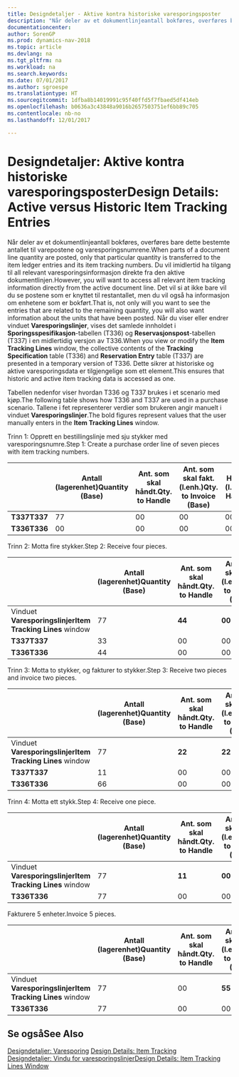 ```yaml
---
title: Designdetaljer - Aktive kontra historiske varesporingsposter
description: "Når deler av et dokumentlinjeantall bokføres, overføres bare dette bestemte antallet til varepostene og varesporingsnumrene. Du vil imidlertid ha tilgang til all relevant varesporingsinformasjon direkte fra den aktive dokumentlinjen. Det vil si at ikke bare vil du se postene som er knyttet til restantallet, men du vil også ha informasjon om enhetene som er bokført. Når du viser eller endrer vinduet **Varesporingslinjer**, vises det samlede innholdet i **Sporingsspesifikasjon**-tabellen (T336) og **Reservasjonspost**-tabellen (T337) i en midlertidig versjon av T336. Dette sikrer at historiske og aktive varesporingsdata er tilgjengelige som ett element."
documentationcenter: 
author: SorenGP
ms.prod: dynamics-nav-2018
ms.topic: article
ms.devlang: na
ms.tgt_pltfrm: na
ms.workload: na
ms.search.keywords: 
ms.date: 07/01/2017
ms.author: sgroespe
ms.translationtype: HT
ms.sourcegitcommit: 1dfba8b14019991c95f40ffd5f7fbaed5df414eb
ms.openlocfilehash: b0636a3c43848a9016b2657503751ef6bb89c705
ms.contentlocale: nb-no
ms.lasthandoff: 12/01/2017

---
```

# <a name="design-details-active-versus-historic-item-tracking-entries"></a><span data-ttu-id="a2359-107">Designdetaljer: Aktive kontra historiske varesporingsposter</span><span class="sxs-lookup"><span data-stu-id="a2359-107">Design Details: Active versus Historic Item Tracking Entries</span></span>
<span data-ttu-id="a2359-108">Når deler av et dokumentlinjeantall bokføres, overføres bare dette bestemte antallet til varepostene og varesporingsnumrene.</span><span class="sxs-lookup"><span data-stu-id="a2359-108">When parts of a document line quantity are posted, only that particular quantity is transferred to the item ledger entries and its item tracking numbers.</span></span> <span data-ttu-id="a2359-109">Du vil imidlertid ha tilgang til all relevant varesporingsinformasjon direkte fra den aktive dokumentlinjen.</span><span class="sxs-lookup"><span data-stu-id="a2359-109">However, you will want to access all relevant item tracking information directly from the active document line.</span></span> <span data-ttu-id="a2359-110">Det vil si at ikke bare vil du se postene som er knyttet til restantallet, men du vil også ha informasjon om enhetene som er bokført.</span><span class="sxs-lookup"><span data-stu-id="a2359-110">That is, not only will you want to see the entries that are related to the remaining quantity, you will also want information about the units that have been posted.</span></span> <span data-ttu-id="a2359-111">Når du viser eller endrer vinduet **Varesporingslinjer**, vises det samlede innholdet i **Sporingsspesifikasjon**-tabellen (T336) og **Reservasjonspost**-tabellen (T337) i en midlertidig versjon av T336.</span><span class="sxs-lookup"><span data-stu-id="a2359-111">When you view or modify the **Item Tracking Lines** window, the collective contents of the **Tracking Specification** table (T336) and **Reservation Entry** table (T337) are presented in a temporary version of T336.</span></span> <span data-ttu-id="a2359-112">Dette sikrer at historiske og aktive varesporingsdata er tilgjengelige som ett element.</span><span class="sxs-lookup"><span data-stu-id="a2359-112">This ensures that historic and active item tracking data is accessed as one.</span></span>  

 <span data-ttu-id="a2359-113">Tabellen nedenfor viser hvordan T336 og T337 brukes i et scenario med kjøp.</span><span class="sxs-lookup"><span data-stu-id="a2359-113">The following table shows how T336 and T337 are used in a purchase scenario.</span></span> <span data-ttu-id="a2359-114">Tallene i fet representerer verdier som brukeren angir manuelt i vinduet **Varesporingslinjer**.</span><span class="sxs-lookup"><span data-stu-id="a2359-114">The bold figures represent values that the user manually enters in the **Item Tracking Lines** window.</span></span>  

 <span data-ttu-id="a2359-115">Trinn 1: Opprett en bestillingslinje med sju stykker med varesporingsnumre.</span><span class="sxs-lookup"><span data-stu-id="a2359-115">Step 1: Create a purchase order line of seven pieces with item tracking numbers.</span></span>  

||<span data-ttu-id="a2359-116">**Antall (lagerenhet)**</span><span class="sxs-lookup"><span data-stu-id="a2359-116">**Quantity (Base)**</span></span>|<span data-ttu-id="a2359-117">**Ant. som skal håndt.**</span><span class="sxs-lookup"><span data-stu-id="a2359-117">**Qty. to Handle**</span></span>|<span data-ttu-id="a2359-118">**Ant. som skal fakt. (l.enh.)**</span><span class="sxs-lookup"><span data-stu-id="a2359-118">**Qty. to Invoice (Base)**</span></span>|<span data-ttu-id="a2359-119">**Håndtert antall (l.enh.)**</span><span class="sxs-lookup"><span data-stu-id="a2359-119">**Quantity Handled (Base)**</span></span>|<span data-ttu-id="a2359-120">**Fakturert antall (l.enh.)**</span><span class="sxs-lookup"><span data-stu-id="a2359-120">**Quantity Invoiced (Base)**</span></span>|  
|-|----------------------------------------------|--------------------------------------------|------------------------------------------------------|-------------------------------------------------------|--------------------------------------------------------|  
|<span data-ttu-id="a2359-121">**T337**</span><span class="sxs-lookup"><span data-stu-id="a2359-121">**T337**</span></span>|<span data-ttu-id="a2359-122">7</span><span class="sxs-lookup"><span data-stu-id="a2359-122">7</span></span>|<span data-ttu-id="a2359-123">0</span><span class="sxs-lookup"><span data-stu-id="a2359-123">0</span></span>|<span data-ttu-id="a2359-124">0</span><span class="sxs-lookup"><span data-stu-id="a2359-124">0</span></span>|<span data-ttu-id="a2359-125">0</span><span class="sxs-lookup"><span data-stu-id="a2359-125">0</span></span>|<span data-ttu-id="a2359-126">0</span><span class="sxs-lookup"><span data-stu-id="a2359-126">0</span></span>|  
|<span data-ttu-id="a2359-127">**T336**</span><span class="sxs-lookup"><span data-stu-id="a2359-127">**T336**</span></span>|<span data-ttu-id="a2359-128">0</span><span class="sxs-lookup"><span data-stu-id="a2359-128">0</span></span>|<span data-ttu-id="a2359-129">0</span><span class="sxs-lookup"><span data-stu-id="a2359-129">0</span></span>|<span data-ttu-id="a2359-130">0</span><span class="sxs-lookup"><span data-stu-id="a2359-130">0</span></span>|<span data-ttu-id="a2359-131">0</span><span class="sxs-lookup"><span data-stu-id="a2359-131">0</span></span>|<span data-ttu-id="a2359-132">0</span><span class="sxs-lookup"><span data-stu-id="a2359-132">0</span></span>|  

 <span data-ttu-id="a2359-133">Trinn 2: Motta fire stykker.</span><span class="sxs-lookup"><span data-stu-id="a2359-133">Step 2: Receive four pieces.</span></span>  

||<span data-ttu-id="a2359-134">**Antall (lagerenhet)**</span><span class="sxs-lookup"><span data-stu-id="a2359-134">**Quantity (Base)**</span></span>|<span data-ttu-id="a2359-135">**Ant. som skal håndt.**</span><span class="sxs-lookup"><span data-stu-id="a2359-135">**Qty. to Handle**</span></span>|<span data-ttu-id="a2359-136">**Ant. som skal fakt. (l.enh.)**</span><span class="sxs-lookup"><span data-stu-id="a2359-136">**Qty. to Invoice (Base)**</span></span>|<span data-ttu-id="a2359-137">**Håndtert antall (l.enh.)**</span><span class="sxs-lookup"><span data-stu-id="a2359-137">**Quantity Handled (Base)**</span></span>|<span data-ttu-id="a2359-138">**Fakturert antall (l.enh.)**</span><span class="sxs-lookup"><span data-stu-id="a2359-138">**Quantity Invoiced (Base)**</span></span>|  
|-|----------------------------------------------|--------------------------------------------|------------------------------------------------------|-------------------------------------------------------|--------------------------------------------------------|  
|<span data-ttu-id="a2359-139">Vinduet **Varesporingslinjer**</span><span class="sxs-lookup"><span data-stu-id="a2359-139">**Item Tracking Lines** window</span></span>|<span data-ttu-id="a2359-140">7</span><span class="sxs-lookup"><span data-stu-id="a2359-140">7</span></span>|<span data-ttu-id="a2359-141">**4**</span><span class="sxs-lookup"><span data-stu-id="a2359-141">**4**</span></span>|<span data-ttu-id="a2359-142">**0**</span><span class="sxs-lookup"><span data-stu-id="a2359-142">**0**</span></span>|<span data-ttu-id="a2359-143">0</span><span class="sxs-lookup"><span data-stu-id="a2359-143">0</span></span>|<span data-ttu-id="a2359-144">0</span><span class="sxs-lookup"><span data-stu-id="a2359-144">0</span></span>|  
|<span data-ttu-id="a2359-145">**T337**</span><span class="sxs-lookup"><span data-stu-id="a2359-145">**T337**</span></span>|<span data-ttu-id="a2359-146">3</span><span class="sxs-lookup"><span data-stu-id="a2359-146">3</span></span>|<span data-ttu-id="a2359-147">0</span><span class="sxs-lookup"><span data-stu-id="a2359-147">0</span></span>|<span data-ttu-id="a2359-148">0</span><span class="sxs-lookup"><span data-stu-id="a2359-148">0</span></span>|<span data-ttu-id="a2359-149">0</span><span class="sxs-lookup"><span data-stu-id="a2359-149">0</span></span>|<span data-ttu-id="a2359-150">0</span><span class="sxs-lookup"><span data-stu-id="a2359-150">0</span></span>|  
|<span data-ttu-id="a2359-151">**T336**</span><span class="sxs-lookup"><span data-stu-id="a2359-151">**T336**</span></span>|<span data-ttu-id="a2359-152">4</span><span class="sxs-lookup"><span data-stu-id="a2359-152">4</span></span>|<span data-ttu-id="a2359-153">0</span><span class="sxs-lookup"><span data-stu-id="a2359-153">0</span></span>|<span data-ttu-id="a2359-154">0</span><span class="sxs-lookup"><span data-stu-id="a2359-154">0</span></span>|<span data-ttu-id="a2359-155">4</span><span class="sxs-lookup"><span data-stu-id="a2359-155">4</span></span>|<span data-ttu-id="a2359-156">0</span><span class="sxs-lookup"><span data-stu-id="a2359-156">0</span></span>|  

 <span data-ttu-id="a2359-157">Trinn 3: Motta to stykker, og fakturer to stykker.</span><span class="sxs-lookup"><span data-stu-id="a2359-157">Step 3: Receive two pieces and invoice two pieces.</span></span>  

||<span data-ttu-id="a2359-158">**Antall (lagerenhet)**</span><span class="sxs-lookup"><span data-stu-id="a2359-158">**Quantity (Base)**</span></span>|<span data-ttu-id="a2359-159">**Ant. som skal håndt.**</span><span class="sxs-lookup"><span data-stu-id="a2359-159">**Qty. to Handle**</span></span>|<span data-ttu-id="a2359-160">**Ant. som skal fakt. (l.enh.)**</span><span class="sxs-lookup"><span data-stu-id="a2359-160">**Qty. to Invoice (Base)**</span></span>|<span data-ttu-id="a2359-161">**Håndtert antall (l.enh.)**</span><span class="sxs-lookup"><span data-stu-id="a2359-161">**Quantity Handled (Base)**</span></span>|<span data-ttu-id="a2359-162">**Fakturert antall (l.enh.)**</span><span class="sxs-lookup"><span data-stu-id="a2359-162">**Quantity Invoiced (Base)**</span></span>|  
|-|----------------------------------------------|--------------------------------------------|------------------------------------------------------|-------------------------------------------------------|--------------------------------------------------------|  
|<span data-ttu-id="a2359-163">Vinduet **Varesporingslinjer**</span><span class="sxs-lookup"><span data-stu-id="a2359-163">**Item Tracking Lines** window</span></span>|<span data-ttu-id="a2359-164">7</span><span class="sxs-lookup"><span data-stu-id="a2359-164">7</span></span>|<span data-ttu-id="a2359-165">**2**</span><span class="sxs-lookup"><span data-stu-id="a2359-165">**2**</span></span>|<span data-ttu-id="a2359-166">**2**</span><span class="sxs-lookup"><span data-stu-id="a2359-166">**2**</span></span>|<span data-ttu-id="a2359-167">4</span><span class="sxs-lookup"><span data-stu-id="a2359-167">4</span></span>|<span data-ttu-id="a2359-168">0</span><span class="sxs-lookup"><span data-stu-id="a2359-168">0</span></span>|  
|<span data-ttu-id="a2359-169">**T337**</span><span class="sxs-lookup"><span data-stu-id="a2359-169">**T337**</span></span>|<span data-ttu-id="a2359-170">1</span><span class="sxs-lookup"><span data-stu-id="a2359-170">1</span></span>|<span data-ttu-id="a2359-171">0</span><span class="sxs-lookup"><span data-stu-id="a2359-171">0</span></span>|<span data-ttu-id="a2359-172">0</span><span class="sxs-lookup"><span data-stu-id="a2359-172">0</span></span>|<span data-ttu-id="a2359-173">0</span><span class="sxs-lookup"><span data-stu-id="a2359-173">0</span></span>|<span data-ttu-id="a2359-174">0</span><span class="sxs-lookup"><span data-stu-id="a2359-174">0</span></span>|  
|<span data-ttu-id="a2359-175">**T336**</span><span class="sxs-lookup"><span data-stu-id="a2359-175">**T336**</span></span>|<span data-ttu-id="a2359-176">6</span><span class="sxs-lookup"><span data-stu-id="a2359-176">6</span></span>|<span data-ttu-id="a2359-177">0</span><span class="sxs-lookup"><span data-stu-id="a2359-177">0</span></span>|<span data-ttu-id="a2359-178">0</span><span class="sxs-lookup"><span data-stu-id="a2359-178">0</span></span>|<span data-ttu-id="a2359-179">6</span><span class="sxs-lookup"><span data-stu-id="a2359-179">6</span></span>|<span data-ttu-id="a2359-180">2</span><span class="sxs-lookup"><span data-stu-id="a2359-180">2</span></span>|  

 <span data-ttu-id="a2359-181">Trinn 4: Motta ett stykk.</span><span class="sxs-lookup"><span data-stu-id="a2359-181">Step 4: Receive one piece.</span></span>  

||<span data-ttu-id="a2359-182">**Antall (lagerenhet)**</span><span class="sxs-lookup"><span data-stu-id="a2359-182">**Quantity (Base)**</span></span>|<span data-ttu-id="a2359-183">**Ant. som skal håndt.**</span><span class="sxs-lookup"><span data-stu-id="a2359-183">**Qty. to Handle**</span></span>|<span data-ttu-id="a2359-184">**Ant. som skal fakt. (l.enh.)**</span><span class="sxs-lookup"><span data-stu-id="a2359-184">**Qty. to Invoice (Base)**</span></span>|<span data-ttu-id="a2359-185">**Håndtert antall (l.enh.)**</span><span class="sxs-lookup"><span data-stu-id="a2359-185">**Quantity Handled (Base)**</span></span>|<span data-ttu-id="a2359-186">**Fakturert antall (l.enh.)**</span><span class="sxs-lookup"><span data-stu-id="a2359-186">**Quantity Invoiced (Base)**</span></span>|  
|-|----------------------------------------------|--------------------------------------------|------------------------------------------------------|-------------------------------------------------------|--------------------------------------------------------|  
|<span data-ttu-id="a2359-187">Vinduet **Varesporingslinjer**</span><span class="sxs-lookup"><span data-stu-id="a2359-187">**Item Tracking Lines** window</span></span>|<span data-ttu-id="a2359-188">7</span><span class="sxs-lookup"><span data-stu-id="a2359-188">7</span></span>|<span data-ttu-id="a2359-189">**1**</span><span class="sxs-lookup"><span data-stu-id="a2359-189">**1**</span></span>|<span data-ttu-id="a2359-190">**0**</span><span class="sxs-lookup"><span data-stu-id="a2359-190">**0**</span></span>|<span data-ttu-id="a2359-191">6</span><span class="sxs-lookup"><span data-stu-id="a2359-191">6</span></span>|<span data-ttu-id="a2359-192">2</span><span class="sxs-lookup"><span data-stu-id="a2359-192">2</span></span>|  
|<span data-ttu-id="a2359-193">**T336**</span><span class="sxs-lookup"><span data-stu-id="a2359-193">**T336**</span></span>|<span data-ttu-id="a2359-194">7</span><span class="sxs-lookup"><span data-stu-id="a2359-194">7</span></span>|<span data-ttu-id="a2359-195">0</span><span class="sxs-lookup"><span data-stu-id="a2359-195">0</span></span>|<span data-ttu-id="a2359-196">0</span><span class="sxs-lookup"><span data-stu-id="a2359-196">0</span></span>|<span data-ttu-id="a2359-197">7</span><span class="sxs-lookup"><span data-stu-id="a2359-197">7</span></span>|<span data-ttu-id="a2359-198">2</span><span class="sxs-lookup"><span data-stu-id="a2359-198">2</span></span>|  

 <span data-ttu-id="a2359-199">Fakturere 5 enheter.</span><span class="sxs-lookup"><span data-stu-id="a2359-199">Invoice 5 pieces.</span></span>  

||<span data-ttu-id="a2359-200">**Antall (lagerenhet)**</span><span class="sxs-lookup"><span data-stu-id="a2359-200">**Quantity (Base)**</span></span>|<span data-ttu-id="a2359-201">**Ant. som skal håndt.**</span><span class="sxs-lookup"><span data-stu-id="a2359-201">**Qty. to Handle**</span></span>|<span data-ttu-id="a2359-202">**Ant. som skal fakt. (l.enh.)**</span><span class="sxs-lookup"><span data-stu-id="a2359-202">**Qty. to Invoice (Base)**</span></span>|<span data-ttu-id="a2359-203">**Håndtert antall (l.enh.)**</span><span class="sxs-lookup"><span data-stu-id="a2359-203">**Quantity Handled (Base)**</span></span>|<span data-ttu-id="a2359-204">**Fakturert antall (l.enh.)**</span><span class="sxs-lookup"><span data-stu-id="a2359-204">**Quantity Invoiced (Base)**</span></span>|  
|-|----------------------------------------------|--------------------------------------------|------------------------------------------------------|-------------------------------------------------------|--------------------------------------------------------|  
|<span data-ttu-id="a2359-205">Vinduet **Varesporingslinjer**</span><span class="sxs-lookup"><span data-stu-id="a2359-205">**Item Tracking Lines** window</span></span>|<span data-ttu-id="a2359-206">7</span><span class="sxs-lookup"><span data-stu-id="a2359-206">7</span></span>|<span data-ttu-id="a2359-207">0</span><span class="sxs-lookup"><span data-stu-id="a2359-207">0</span></span>|<span data-ttu-id="a2359-208">**5**</span><span class="sxs-lookup"><span data-stu-id="a2359-208">**5**</span></span>|<span data-ttu-id="a2359-209">7</span><span class="sxs-lookup"><span data-stu-id="a2359-209">7</span></span>|<span data-ttu-id="a2359-210">2</span><span class="sxs-lookup"><span data-stu-id="a2359-210">2</span></span>|  
|<span data-ttu-id="a2359-211">**T336**</span><span class="sxs-lookup"><span data-stu-id="a2359-211">**T336**</span></span>|<span data-ttu-id="a2359-212">7</span><span class="sxs-lookup"><span data-stu-id="a2359-212">7</span></span>|<span data-ttu-id="a2359-213">0</span><span class="sxs-lookup"><span data-stu-id="a2359-213">0</span></span>|<span data-ttu-id="a2359-214">0</span><span class="sxs-lookup"><span data-stu-id="a2359-214">0</span></span>|<span data-ttu-id="a2359-215">7</span><span class="sxs-lookup"><span data-stu-id="a2359-215">7</span></span>|<span data-ttu-id="a2359-216">7</span><span class="sxs-lookup"><span data-stu-id="a2359-216">7</span></span>|  

## <a name="see-also"></a><span data-ttu-id="a2359-217">Se også</span><span class="sxs-lookup"><span data-stu-id="a2359-217">See Also</span></span>  
 <span data-ttu-id="a2359-218">[Designdetaljer: Varesporing](design-details-item-tracking.md) </span><span class="sxs-lookup"><span data-stu-id="a2359-218">[Design Details: Item Tracking](design-details-item-tracking.md) </span></span>  
 [<span data-ttu-id="a2359-219">Designdetaljer: Vindu for varesporingslinjer</span><span class="sxs-lookup"><span data-stu-id="a2359-219">Design Details: Item Tracking Lines Window</span></span>](design-details-item-tracking-lines-window.md)

